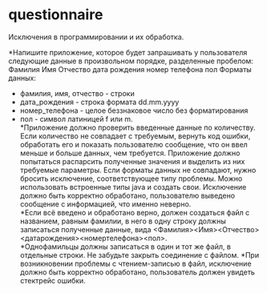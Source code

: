 # questionnaire
Исключения в программировании и их обработка.

*Напишите приложение, которое будет запрашивать у пользователя следующие данные в произвольном порядке, разделенные пробелом:
Фамилия Имя Отчество дата рождения номер телефона пол
Форматы данных:
- фамилия, имя, отчество - строки
- дата_рождения - строка формата dd.mm.yyyy
- номер_телефона - целое беззнаковое число без форматирования
- пол - символ латиницей f или m.  
*Приложение должно проверить введенные данные по количеству. Если количество не совпадает с требуемым, вернуть код ошибки, обработать его и
показать пользователю сообщение, что он ввел меньше и больше данных, чем требуется. Приложение должно попытаться распарсить полученные значения и выделить из
них требуемые параметры. Если форматы данных не совпадают, нужно бросить исключение, соответствующее типу проблемы. Можно использовать встроенные
типы java и создать свои. Исключение должно быть корректно обработано, пользователю выведено сообщение с информацией, что именно неверно.  
*Если всё введено и обработано верно, должен создаться файл с названием, равным фамилии, в него в одну строку должны записаться полученные данные,
вида <Фамилия><Имя><Отчество><датарождения><номертелефона><пол>.  
*Однофамильцы должны записаться в один и тот же файл, в отдельные строки. Не забудьте закрыть соединение с файлом.
*При возникновении проблемы с чтением-записью в файл, исключение должно быть корректно обработано, пользователь должен увидеть стектрейс ошибки.
